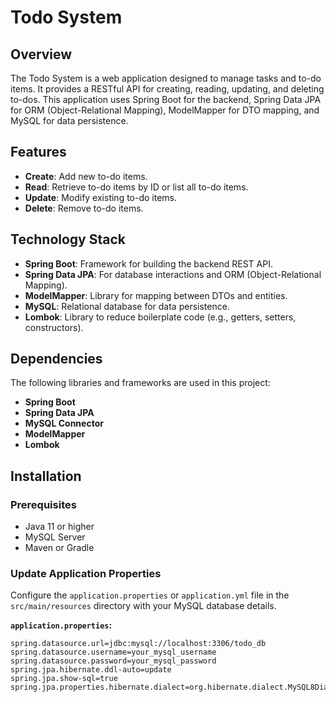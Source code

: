 # Todo System

## Overview

The Todo System is a web application designed to manage tasks and to-do items. It provides a RESTful API for creating, reading, updating, and deleting to-dos. This application uses Spring Boot for the backend, Spring Data JPA for ORM (Object-Relational Mapping), ModelMapper for DTO mapping, and MySQL for data persistence.

## Features

- **Create**: Add new to-do items.
- **Read**: Retrieve to-do items by ID or list all to-do items.
- **Update**: Modify existing to-do items.
- **Delete**: Remove to-do items.

## Technology Stack

- **Spring Boot**: Framework for building the backend REST API.
- **Spring Data JPA**: For database interactions and ORM (Object-Relational Mapping).
- **ModelMapper**: Library for mapping between DTOs and entities.
- **MySQL**: Relational database for data persistence.
- **Lombok**: Library to reduce boilerplate code (e.g., getters, setters, constructors).


## Dependencies

The following libraries and frameworks are used in this project:

- **Spring Boot**
- **Spring Data JPA**
- **MySQL Connector**
- **ModelMapper**
- **Lombok**


## Installation

### Prerequisites

- Java 11 or higher
- MySQL Server
- Maven or Gradle

### Update Application Properties

Configure the `application.properties` or `application.yml` file in the `src/main/resources` directory with your MySQL database details.

**`application.properties`:**

```properties
spring.datasource.url=jdbc:mysql://localhost:3306/todo_db
spring.datasource.username=your_mysql_username
spring.datasource.password=your_mysql_password
spring.jpa.hibernate.ddl-auto=update
spring.jpa.show-sql=true
spring.jpa.properties.hibernate.dialect=org.hibernate.dialect.MySQL8Dialect

